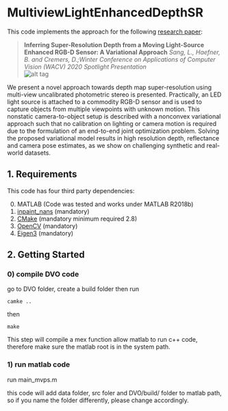 # MultiviewLightEnhancedDepthSR

This code implements the approach for the following [research paper](https://vision.in.tum.de/_media/spezial/bib/sang2020wacv.pdf):
>**Inferring Super-Resolution Depth from a Moving Light-Source Enhanced RGB-D Sensor: A Variational Approach**
>*Sang, L., Haefner, B. and Cremers, D.;Winter Conference on Applications of Computer Vision (WACV) 2020*
> *Spotlight Presentation*  
![alt tag](https://vision.in.tum.de/_media/spezial/bib/sang2020wacv.png)

We present a novel approach towards depth map super-resolution using multi-view uncalibrated photometric stereo is presented. Practically, an LED light source is attached to a commodity RGB-D sensor and is used to capture objects from multiple viewpoints with unknown motion. This nonstatic camera-to-object setup is described with a nonconvex variational approach such that no calibration on lighting or camera motion is required due to the formulation of an end-to-end joint optimization problem. Solving the proposed variational model results in high resolution depth, reflectance and camera pose estimates, as we show on challenging synthetic and real-world datasets.

## 1. Requirements

This code has four third party dependencies:

0) MATLAB (Code was tested and works under MATLAB R2018b)
1) [inpaint_nans](https://de.mathworks.com/matlabcentral/mlc-downloads/downloads/submissions/4551/versions/2/download/zip) (mandatory)
2) [CMake](https://cmake.org/) (mandatory minimum required 2.8)
3) [OpenCV](https://opencv.org/) (mandatory)
4) [Eigen3](http://eigen.tuxfamily.org/index.php?title=Main_Page) (mandatory)

## 2. Getting Started
### 0) compile DVO code
go to DVO folder, create a build folder then run 
```
camke ..
```
then 
```
make
```
This step will compile a mex function allow matlab to run c++ code, therefore make sure the matlab root is in the system path.

### 1) run matlab code
run main_mvps.m

this code will add data folder, src foler and DVO/build/ folder to matlab path, so if you name the folder differently, please change accordingly.



